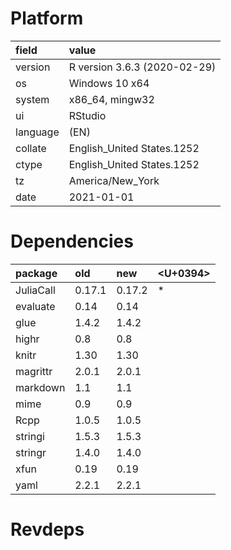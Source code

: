 # Platform

|field    |value                        |
|:--------|:----------------------------|
|version  |R version 3.6.3 (2020-02-29) |
|os       |Windows 10 x64               |
|system   |x86_64, mingw32              |
|ui       |RStudio                      |
|language |(EN)                         |
|collate  |English_United States.1252   |
|ctype    |English_United States.1252   |
|tz       |America/New_York             |
|date     |2021-01-01                   |

# Dependencies

|package   |old    |new    |<U+0394>  |
|:---------|:------|:------|:--|
|JuliaCall |0.17.1 |0.17.2 |*  |
|evaluate  |0.14   |0.14   |   |
|glue      |1.4.2  |1.4.2  |   |
|highr     |0.8    |0.8    |   |
|knitr     |1.30   |1.30   |   |
|magrittr  |2.0.1  |2.0.1  |   |
|markdown  |1.1    |1.1    |   |
|mime      |0.9    |0.9    |   |
|Rcpp      |1.0.5  |1.0.5  |   |
|stringi   |1.5.3  |1.5.3  |   |
|stringr   |1.4.0  |1.4.0  |   |
|xfun      |0.19   |0.19   |   |
|yaml      |2.2.1  |2.2.1  |   |

# Revdeps

